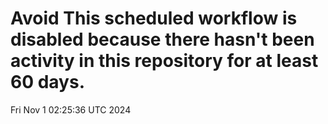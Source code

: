 # Avoid This scheduled workflow is disabled because there hasn't been activity in this repository for at least 60 days.
Fri Nov  1 02:25:36 UTC 2024
